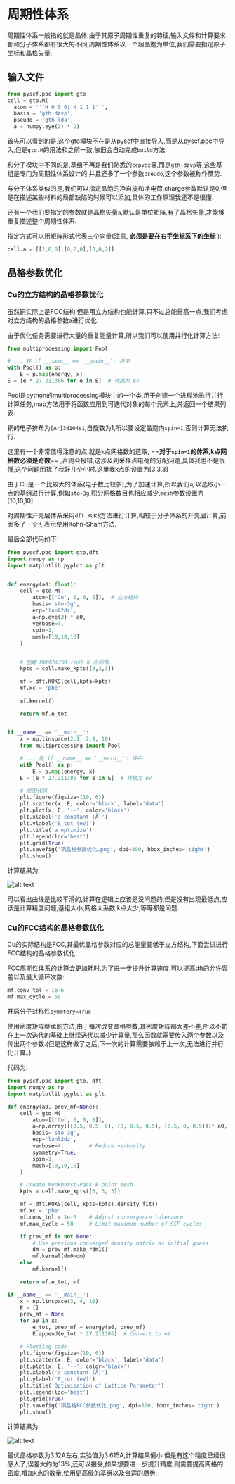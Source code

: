 # 周期性体系

周期性体系一般指的就是晶体,由于其原子周期性重复的特征,输入文件和计算要求都和分子体系都有很大的不同,周期性体系以一个超晶胞为单位,我们需要指定原子坐标和晶格矢量.

## 输入文件

```python
from pyscf.pbc import gto
cell = gto.M(
  atom = '''H 0 0 0; H 1 1 1''',
  basis = 'gth-dzvp',
  pseudo = 'gth-lda',
  a = numpy.eye(3) * 2)
```

首先可以看到的是,这个gto模块不在是从pyscf中直接导入,而是从pyscf.pbc中导入,但是`gto.M`的用法和之前一致,依旧会自动完成`build`方法.

和分子模块中不同的是,基组不再是我们熟悉的`ccpvdz`等,而是`gth-dzvp`等,这些基组是专门为周期性体系设计的,并且还多了一个参数`pseudo`,这个参数被称作赝势.

与分子体系类似的是,我们可以指定晶胞的净自旋和净电荷,charge参数默认是0,但是在描述某些材料的局部缺陷的时候可以添加,具体的工作原理我还不是很懂.

还有一个我们要指定的参数就是晶格矢量`a`,默认是单位矩阵,有了晶格矢量,才能够重复描述整个周期性体系.

指定方式可以用矩阵形式代表三个向量(注意, **必须是要在右手坐标系下的坐标** ):

```python
cell.a = [[2,0,0],[0,2,0],[0,0,2]]
```

## 晶格参数优化

### Cu的立方结构的晶格参数优化

虽然铜实际上是FCC结构,但是用立方结构也能计算,只不过总能量高一点,我们考虑对立方结构的晶格参数a进行优化.

由于优化任务需要进行大量的重复能量计算,所以我们可以使用并行化计算方法:

```python
from multiprocessing import Pool

# ... 在 if __name__ == '__main__': 块中
with Pool() as p:
    E = p.map(energy, x)
E = [e * 27.211386 for e in E]  # 转换为 eV
```

Pool是python的multiprocessing模块中的一个类,用于创建一个进程池执行并行计算任务,map方法用于将函数应用到可迭代对象的每个元素上,并返回一个结果列表.

铜的电子排布为`[Ar]3d104s1`,自旋数为1,所以要设定晶胞内`spin=1`,否则计算无法执行.

这里有一个非常值得注意的点,就是k点网格数的选取, ==**对于`spin=1`的体系,k点网格数必须是奇数**== ,否则会报错,这涉及到采样点电荷的分配问题,具体我也不是很懂,这个问题困扰了我好几个小时.这里我k点的设置为[3,3,3]

由于Cu是一个比较大的体系(电子数比较多),为了加速计算,所以我们可以选取小一点的基组进行计算,例如`sto-3g`,积分网格数目也相应减少,`mesh`参数设置为[10,10,10]

对周期性开壳层体系采用`dft.KUKS`方法进行计算,相较于分子体系的开壳层计算,前面多了一个K,表示使用Kohn-Sham方法.

最后全部代码如下:

```python
from pyscf.pbc import gto,dft
import numpy as np
import matplotlib.pyplot as plt


def energy(a0: float):
    cell = gto.M(
        atom=[['Cu', 0, 0, 0]],  # 立方结构
        basis='sto-3g',
        ecp='lanl2dz',
        a=np.eye(3) * a0,
        verbose=4,
        spin=1,
        mesh=[10,10,10]
    )


    # 创建 Monkhorst-Pack k 点网格
    kpts = cell.make_kpts([3,3,3])

    mf = dft.KUKS(cell,kpts=kpts)
    mf.xc = 'pbe'
    
    mf.kernel()

    return mf.e_tot


if __name__ == '__main__':
    x = np.linspace(2.1, 2.9, 10)  
    from multiprocessing import Pool

    # ... 在 if __name__ == '__main__': 块中
    with Pool() as p:
        E = p.map(energy, x)
    E = [e * 27.211386 for e in E]  # 转换为 eV

    # 绘图代码
    plt.figure(figsize=(10, 6))
    plt.scatter(x, E, color='black', label='data')
    plt.plot(x, E, '--', color='black')
    plt.xlabel('a constant (Å)')
    plt.ylabel('E_tot (eV)')
    plt.title('a optimize')
    plt.legend(loc='best')
    plt.grid(True)
    plt.savefig('铜晶格参数优化.png', dpi=300, bbox_inches='tight')
    plt.show()
```

计算结果为:

![alt text](image-3.png)

可以看出曲线是比较平滑的,计算在逻辑上应该是没问题的,但是没有出现最低点,应该是计算精度问题,基组太小,网格太系数,k点太少,等等都是问题.

### Cu的FCC结构的晶格参数优化

Cu的实际结构是FCC,其最优晶格参数对应的总能量要低于立方结构,下面尝试进行FCC结构的晶格参数优化.

FCC周期性体系的计算会更加耗时,为了进一步提升计算速度,可以提高dft的允许容差以及最大循环次数:

```python
mf.conv_tol = 1e-6
mf.max_cycle = 50
```

开启分子对称性`symmtery=True`

使用密度矩阵继承的方法,由于每次改变晶格参数,其密度矩阵都大差不差,所以不妨在上一次迭代的基础上继续迭代以减少计算量,那么函数就需要传入两个参数以及传出两个参数.(但是这样做了之后,下一次的计算需要依赖于上一次,无法进行并行化计算。)

代码为:

```python
from pyscf.pbc import gto, dft
import numpy as np
import matplotlib.pyplot as plt

def energy(a0, prev_mf=None):
    cell = gto.M(
        atom=[['Cu', 0, 0, 0]],
        a=np.array([[0.5, 0.5, 0], [0, 0.5, 0.5], [0.5, 0, 0.5]])* a0,
        basis='sto-3g',
        ecp='lanl2dz',
        verbose=4,        # Reduce verbosity
        symmetry=True,
        spin=1,
        mesh=[10,10,10]
    )

    # Create Monkhorst-Pack k-point mesh
    kpts = cell.make_kpts([3, 3, 3])

    mf = dft.KUKS(cell, kpts=kpts).density_fit()
    mf.xc = 'pbe'
    mf.conv_tol = 1e-6    # Adjust convergence tolerance
    mf.max_cycle = 50     # Limit maximum number of SCF cycles

    if prev_mf is not None:
        # Use previous converged density matrix as initial guess
        dm = prev_mf.make_rdm1()
        mf.kernel(dm0=dm)
    else:
        mf.kernel()

    return mf.e_tot, mf

if __name__ == '__main__':
    x = np.linspace(3, 4, 10)
    E = []
    prev_mf = None
    for a0 in x:
        e_tot, prev_mf = energy(a0, prev_mf)
        E.append(e_tot * 27.211386)  # Convert to eV

    # Plotting code
    plt.figure(figsize=(10, 6))
    plt.scatter(x, E, color='black', label='data')
    plt.plot(x, E, '--', color='black')
    plt.xlabel('a constant (Å)')
    plt.ylabel('E_tot (eV)')
    plt.title('Optimization of Lattice Parameter')
    plt.legend(loc='best')
    plt.grid(True)
    plt.savefig('铜晶格FCC参数优化.png', dpi=300, bbox_inches='tight')
    plt.show()

```

计算结果为:

![alt text](铜晶格FCC参数优化.png)

最优晶格参数为3.12A左右,实验值为3.615A,计算结果偏小.但是有这个精度已经很感人了,误差大约为13%,还可以接受,如果想要进一步提升精度,则需要提高网格的密度,增加k点的数量,使用更高级的基组以及合适的赝势.




